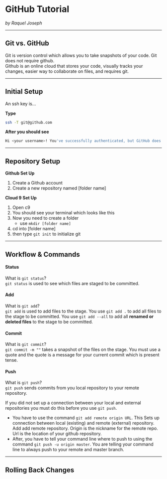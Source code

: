 # GitHub Tutorial

_by Raquel Joseph_

---
## Git vs. GitHub
Git is version control which allows you to take snapshots of your code. Git does not require github.  
Github is an online cloud that stores your code, visually tracks your changes, easier way to collaborate on files, and requires git.


---
## Initial Setup
An ssh key is...

**Type**
```bash
ssh -T git@github.com
```  

**After you should see** 
```bash 
Hi <your username>! You've successfully authenticated, but GitHub does not provide shell access.
```

---
## Repository Setup
**Github Set Up**
1. Create a Github account
2. Create a new repository named [folder name]

**Cloud 9 Set Up**
1. Open c9
2. You should see your terminal which looks like this
3. Now you need to create a folder  
    * use `mkdir [folder name]`
4. cd into [folder name]
5. then type `git init` to initialize git


---
## Workflow & Commands
#### Status
What is `git status`?  
`git status` is used to see which files are staged to be committed.

#### Add
What is `git add`?  
`git add` is used to add files to the stage. You use `git add .` to add all files to the stage to be committed. You use `git add --all` to add all **renamed or deleted files** to the stage to be committed.

#### Commit
What is `git commit`?  
`git commit -m ""` takes a snapshot of the files on the stage. You must use a quote and the quote is a message for your current commit which is present tense.

#### Push
What is `git push`?  
`git push` sends commits from you local repository to your remote repository.   

If you did not set up a connection between your local and external repositories you must do this before you use `git push`.  
* You have to use the command `git add remote origin URL`. This Sets up connection between local (existing) and remote (external) repository. Add add remote repository. Origin is the nickname for the remote repo. Url is the location of your github repository. 
* After, you have to tell your command line where to push to using the command `git push -u origin master`. You are telling your command line to always push to your remote and master branch.

---
## Rolling Back Changes